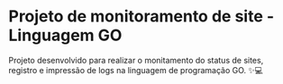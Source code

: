 # Projeto de monitoramento de site - Linguagem GO

Projeto desenvolvido para realizar o monitamento do status de sites, registro e impressão de logs na linguagem de programação GO. ✨💻

